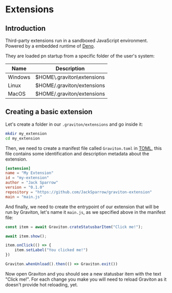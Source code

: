 # Extensions

## Introduction

Third-party extensions run in a sandboxed JavaScript environment. Powered by a embedded runtime of [Deno](https://deno.land/). 

They are loaded pn startup from a specific folder of the user's system:

| Name    | Description                   |
|---------|-------------------------------|
| Windows | $HOME\\.graviton\\extensions  |
| Linux   | $HOME/.graviton/extensions    |
| MacOS   | $HOME/.graviton/extensions    |

## Creating a basic extension

Let's create a folder in our `.graviton/extensions` and go inside it:

```bash
mkdir my_extension
cd my_extension
```

Then, we need to create a manifest file called `Graviton.toml` in [TOML](https://toml.io/en/), this file contains some identification and description metadata about the extension.

```toml
[extension]
name = "My Extension"
id = "my-extension"
author = "Jack Sparrow"
version = "0.1.0"
repository = "https://github.com/JackSparrow/graviton-extension"
main = "main.js"
```

And finally, we need to create the entrypoint of our extension that will be run by Graviton, let's name it `main.js`, as we specified above in the manifest file:

```js
const item = await Graviton.crateStatusbarItem("Click me!");

await item.show();

item.onClick(() => {
    item.setLabel("You clicked me!")
})

Graviton.whenUnload().then(() => Graviton.exit())
```

Now open Graviton and you should see a new statusbar item with the text "Click me!". For each change you make you will need to reload Graviton as it doesn't provide hot reloading, yet.
